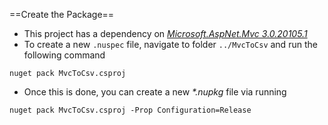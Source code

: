 ==Create the Package==

* This project has a dependency on _[Microsoft.AspNet.Mvc 3.0.20105.1](https://www.nuget.org/packages/Microsoft.AspNet.Mvc/3.0.20105.1)_
* To create a new `.nuspec` file, navigate to folder `../MvcToCsv` and run the following command
```
nuget pack MvcToCsv.csproj
```
* Once this is done, you can create a new _*.nupkg_ file via running
```
nuget pack MvcToCsv.csproj -Prop Configuration=Release
```
